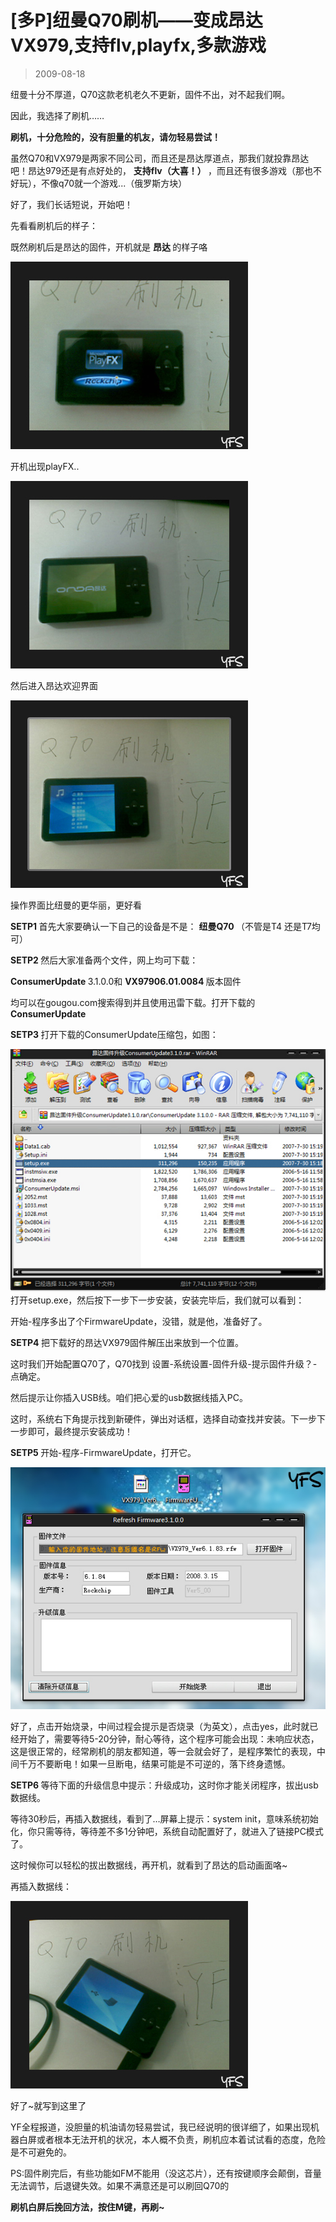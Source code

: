 # [多P]纽曼Q70刷机——变成昂达VX979,支持flv,playfx,多款游戏 

> 2009-08-18

<div class="pcs-article-content_ptkaiapt4bxy_baiduscarticle" id="detailArticleContent_ptkaiapt4bxy_baiduscarticle">
 <p>
  纽曼十分不厚道，Q70这款老机老久不更新，固件不出，对不起我们啊。
 </p>
 <p>
  因此，我选择了刷机……
 </p>
 <p>
  <strong>
   刷机，十分危险的，没有胆量的机友，请勿轻易尝试！
  </strong>
 </p>
 <p>
  虽然Q70和VX979是两家不同公司，而且还是昂达厚道点，那我们就投靠昂达吧！昂达979还是有点好处的，
  <strong>
   支持flv（大喜！）
  </strong>
  ，而且还有很多游戏（那也不好玩），不像q70就一个游戏...（俄罗斯方块）
 </p>
 <p>
  好了，我们长话短说，开始吧！
 </p>
 <p>
  先看看刷机后的样子：
 </p>
 <p>
  既然刷机后是昂达的固件，开机就是
  <strong>
   昂达
  </strong>
  的样子咯
 </p>
 <p>
  <img class="blogimg" small="0" src="images/8cfe4ba491c3eb286be50356cdf90adb.jpg"/>
 </p>
 <p>
  开机出现playFX..
 </p>
 <p>
  <img class="blogimg" small="0" src="images/889f0fa40960b537ec50c73a8021ff6f.jpg"/>
 </p>
 <p>
  然后进入昂达欢迎界面
 </p>
 <p>
  <img class="blogimg" small="0" src="images/b8f1ba9bf07aa4029db2cc6e54ddd590.jpg"/>
 </p>
 <p>
  操作界面比纽曼的更华丽，更好看
 </p>
 <p>
  <strong>
   SETP1
  </strong>
  首先大家要确认一下自己的设备是不是：
  <strong>
   纽曼Q70
  </strong>
  （不管是T4 还是T7均可）
 </p>
 <p>
  <strong>
   SETP2
  </strong>
  然后大家准备两个文件，网上均可下载：
 </p>
 <p>
  <strong>
   ConsumerUpdate
  </strong>
  3.1.0.0和
  <strong>
   VX97906.01.0084
  </strong>
  版本固件
 </p>
 <p>
  均可以在gougou.com搜索得到并且使用迅雷下载。打开下载的
  <strong>
   ConsumerUpdate
  </strong>
 </p>
 <p>
  <strong>
   SETP3
  </strong>
  打开下载的ConsumerUpdate压缩包，如图：
 </p>
 <p>
  <img class="blogimg" small="0" src="images/705fd4e015444188b874ddb7e4752e27.jpg"/>
  <br/>
  打开setup.exe，然后按下一步下一步安装，安装完毕后，我们就可以看到：
 </p>
 <p>
  开始-程序多出了个FirmwareUpdate，没错，就是他，准备好了。
 </p>
 <p>
  <strong>
   SETP4
  </strong>
  把下载好的昂达VX979固件解压出来放到一个位置。
 </p>
 <p>
  这时我们开始配置Q70了，Q70找到 设置-系统设置-固件升级-提示固件升级？-点确定。
 </p>
 <p>
  然后提示让你插入USB线。咱们把心爱的usb数据线插入PC。
 </p>
 <p>
  这时，系统右下角提示找到新硬件，弹出对话框，选择自动查找并安装。下一步下一步即可，最终提示安装成功！
 </p>
 <p>
  <strong>
   SETP5
  </strong>
  开始-程序-FirmwareUpdate，打开它。
 </p>
 <p>
  <img class="blogimg" small="0" src="images/4197b0f139f561baa390f81939c19846.jpg"/>
 </p>
 <p>
  好了，点击开始烧录，中间过程会提示是否烧录（为英文），点击yes，此时就已经开始了，需要等待5-20分钟，耐心等待，这个程序可能会出现：未响应状态，这是很正常的，经常刷机的朋友都知道，等一会就会好了，是程序繁忙的表现，中间千万不要断电！如果一旦断电，结果可能是不可逆的，落下终身遗憾。
 </p>
 <p>
  <strong>
   SETP6
  </strong>
  等待下面的升级信息中提示：升级成功，这时你才能关闭程序，拔出usb数据线。
 </p>
 <p>
  等待30秒后，再插入数据线，看到了…屏幕上提示：system init，意味系统初始化，你只需等待，等待差不多1分钟吧，系统自动配置好了，就进入了链接PC模式了。
 </p>
 <p>
  这时候你可以轻松的拔出数据线，再开机，就看到了昂达的启动画面咯~
 </p>
 <p>
  再插入数据线：
 </p>
 <p>
  <img class="blogimg" small="0" src="images/0ef9f115edcae0bde136cf853723e1cb.jpg"/>
  <br/>
 </p>
 <p>
 </p>
 <p>
 </p>
 好了~就写到这里了
 <p>
 </p>
 <p>
  YF全程报道，没胆量的机油请勿轻易尝试，我已经说明的很详细了，如果出现机器白屏或者根本无法开机的状况，本人概不负责，刷机应本着试试看的态度，危险是不可避免的。
 </p>
 <p>
  PS:固件刷完后，有些功能如FM不能用（没这芯片），还有按键顺序会颠倒，音量无法调节，后退键失效。如果不满意还是可以刷回Q70的
 </p>
 <p>
  <strong>
   刷机白屏后挽回方法，按住M键，再刷~
  </strong>
 </p>
</div>


